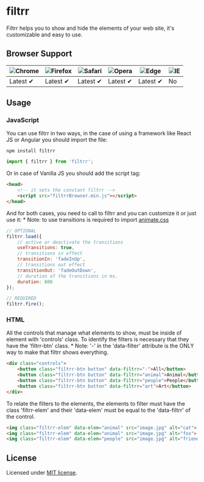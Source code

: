 # filtrr
Filtrr helps you to show and hide the elements of your web site, it's customizable and easy to use.

## Browser Support

![Chrome](https://raw.github.com/alrra/browser-logos/master/src/chrome/chrome_48x48.png) | ![Firefox](https://raw.github.com/alrra/browser-logos/master/src/firefox/firefox_48x48.png) | ![Safari](https://raw.github.com/alrra/browser-logos/master/src/safari/safari_48x48.png) | ![Opera](https://raw.github.com/alrra/browser-logos/master/src/opera/opera_48x48.png) | ![Edge](https://raw.github.com/alrra/browser-logos/master/src/edge/edge_48x48.png) | ![IE](https://raw.github.com/alrra/browser-logos/master/src/archive/internet-explorer_9-11/internet-explorer_9-11_48x48.png) |
--- | --- | --- | --- | --- | --- |
Latest ✔ | Latest ✔ | Latest ✔ | Latest ✔ | Latest ✔ | No |

## Usage
### JavaScript
You can use filtrr in two ways, in the case of using a framework like React JS or Angular you should import the file:
```
npm install filtrr
```
```js
import { filtrr } from 'filtrr';
```

Or in case of Vanilla JS you should add the script tag:
```html
<head>
    <!-- it sets the constant filtrr -->
    <script src="filtrrBrowser.min.js"></script>
</head>
```

And for both cases, you need to call to filtrr and you can customize it or just use it:
\* Note: to use transitions is required to import [animate.css](https://github.com/daneden/animate.css)
```js
// OPTIONAL
filtrr.load({
    // active or deactivate the transitions
    useTransitions: true,
    // transitions in effect
    transitionIn: 'fadeInUp',
    // transitions out effect
    transitionOut: 'fadeOutDown',
    // duration of the transitions in ms.
    duration: 800
});

// REQUIRED
filtrr.fire();
```

### HTML
All the controls that manage what elements to show, must be inside of element with 'controls' class. To identify the filters is necessary that they have the 'filtrr-btn' class.
\* Note: '-' in the 'data-filter' attribute is the ONLY way to make that filtrr shows everything.
```html
<div class="controls">
    <button class="filtrr-btn button" data-filtrr="-">All</button>
    <button class="filtrr-btn button" data-filtrr="animal">Animal</button>
    <button class="filtrr-btn button" data-filtrr="people">People</button>
    <button class="filtrr-btn button" data-filtrr="art">Art</button>
</div>
```

To relate the filters to the elements, the elements to filter must have the class 'filtrr-elem' and their 'data-elem' must be equal to the 'data-filtrr' of the control.
```html
<img class="filtrr-elem" data-elem="animal" src="image.jpg" alt="cat">
<img class="filtrr-elem" data-elem="animal" src="image.jpg" alt="fox">
<img class="filtrr-elem" data-elem="people" src="image.jpg" alt="friends">
```
## License
Licensed under [MIT license](https://opensource.org/licenses/MIT).